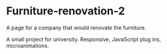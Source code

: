 # Furniture-renovation-2
 
A page for a company that would renovate the furniture.

A small project for university. Responsive, JavaScript plug ins, microanimations.
